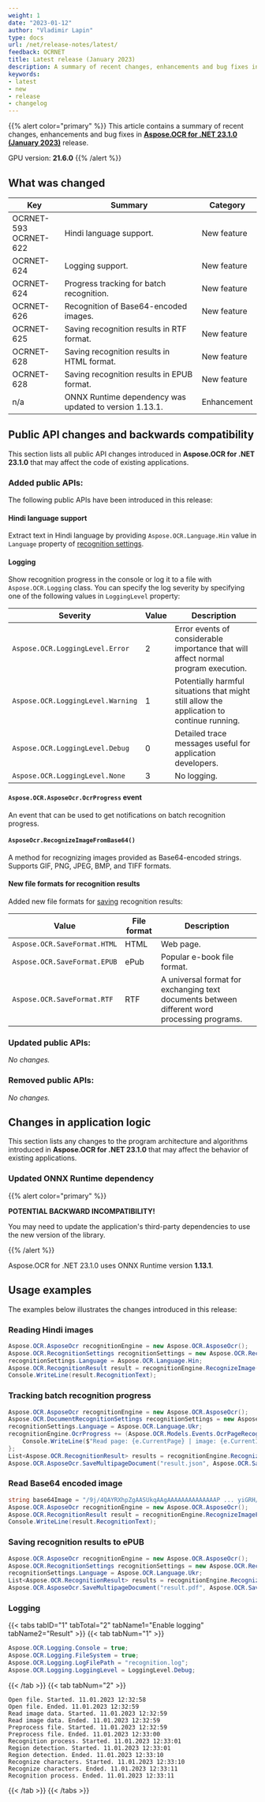 ```yaml
---
weight: 1
date: "2023-01-12"
author: "Vladimir Lapin"
type: docs
url: /net/release-notes/latest/
feedback: OCRNET
title: Latest release (January 2023)
description: A summary of recent changes, enhancements and bug fixes in Aspose.OCR for .NET 23.1.0 (January 2023) release.
keywords:
- latest
- new
- release
- changelog
---
```


{{% alert color="primary" %}}
This article contains a summary of recent changes, enhancements and bug fixes in [**Aspose.OCR for .NET 23.1.0 (January 2023)**](https://www.nuget.org/packages/Aspose.OCR/23.1.0) release.

GPU version: **21.6.0**
{{% /alert %}}

## What was changed

Key | Summary | Category
--- | ------- | --------
OCRNET-593<br />OCRNET-622 | Hindi language support. | New feature
OCRNET-624 | Logging support. | New feature
OCRNET-624 | Progress tracking for batch recognition. | New feature
OCRNET-626 | Recognition of Base64-encoded images. | New feature
OCRNET-625 | Saving recognition results in RTF format. | New feature
OCRNET-628 | Saving recognition results in HTML format. | New feature
OCRNET-628 | Saving recognition results in EPUB format. | New feature
n/a | ONNX Runtime dependency was updated to version 1.13.1. | Enhancement

## Public API changes and backwards compatibility

This section lists all public API changes introduced in **Aspose.OCR for .NET 23.1.0** that may affect the code of existing applications.

### Added public APIs:

The following public APIs have been introduced in this release:

#### Hindi language support

Extract text in Hindi language by providing `Aspose.OCR.Language.Hin` value in `Language` property of [recognition settings](/ocr/net/languages/).

#### Logging

Show recognition progress in the console or log it to a file with `Aspose.OCR.Logging` class. You can specify the log severity by specifying one of the following values in `LoggingLevel` property:

Severity | Value | Description
-------- | ----- | -----------
`Aspose.OCR.LoggingLevel.Error` | 2 | Error events of considerable importance that will affect normal program execution.
`Aspose.OCR.LoggingLevel.Warning` | 1 | Potentially harmful situations that might still allow the application to continue running.
`Aspose.OCR.LoggingLevel.Debug` | 0 | Detailed trace messages useful for application developers.
`Aspose.OCR.LoggingLevel.None` | 3 | No logging.

#### `Aspose.OCR.AsposeOcr.OcrProgress` event

An event that can be used to get notifications on batch recognition progress.

#### `AsposeOcr.RecognizeImageFromBase64()`

A method for recognizing images provided as Base64-encoded strings. Supports GIF, PNG, JPEG, BMP, and TIFF formats.

#### New file formats for recognition results

Added new file formats for [saving](/ocr/net/save-file/) recognition results:

Value | File format | Description
----- | ----------- | -----------
`Aspose.OCR.SaveFormat.HTML` | HTML | Web page.
`Aspose.OCR.SaveFormat.EPUB` | ePub | Popular e-book file format.
`Aspose.OCR.SaveFormat.RTF` | RTF | A universal format for exchanging text documents between different word processing programs.

### Updated public APIs:

_No changes._

### Removed public APIs:

_No changes._

## Changes in application logic

This section lists any changes to the program architecture and algorithms introduced in **Aspose.OCR for .NET 23.1.0** that may affect the behavior of existing applications.

### Updated ONNX Runtime dependency

{{% alert color="primary" %}}

**POTENTIAL BACKWARD INCOMPATIBILITY!**

You may need to update the application's third-party dependencies to use the new version of the library.

{{% /alert %}}

Aspose.OCR for .NET 23.1.0 uses ONNX Runtime version **1.13.1**.

## Usage examples

The examples below illustrates the changes introduced in this release:

### Reading Hindi images

```csharp
Aspose.OCR.AsposeOcr recognitionEngine = new Aspose.OCR.AsposeOcr();
Aspose.OCR.RecognitionSettings recognitionSettings = new Aspose.OCR.RecognitionSettings();
recognitionSettings.Language = Aspose.OCR.Language.Hin;
Aspose.OCR.RecognitionResult result = recognitionEngine.RecognizeImage("hindi.jpg", recognitionSettings);
Console.WriteLine(result.RecognitionText);
```

### Tracking batch recognition progress

```csharp
Aspose.OCR.AsposeOcr recognitionEngine = new Aspose.OCR.AsposeOcr();
Aspose.OCR.DocumentRecognitionSettings recognitionSettings = new Aspose.OCR.DocumentRecognitionSettings();
recognitionSettings.Language = Aspose.OCR.Language.Ukr;
recognitionEngine.OcrProgress += (Aspose.OCR.Models.Events.OcrPageRecognizeEventsArgs e) => {
	Console.WriteLine($"Read page: {e.CurrentPage} | image: {e.CurrentImage} | time taken: {e.Duration.TotalSeconds} sec");
};
List<Aspose.OCR.RecognitionResult> results = recognitionEngine.RecognizePdf("source.pdf", recognitionSettings);
Aspose.OCR.AsposeOcr.SaveMultipageDocument("result.json", Aspose.OCR.SaveFormat.Json, results);
```

### Read Base64 encoded image

```csharp
string base64Image = "/9j/4QAYRXhpZgAASUkqAAgAAAAAAAAAAAAAAP ... yiGRH/9k=";
Aspose.OCR.AsposeOcr recognitionEngine = new Aspose.OCR.AsposeOcr();
Aspose.OCR.RecognitionResult result = recognitionEngine.RecognizeImageFromBase64(base64Image);
Console.WriteLine(result.RecognitionText);
```

### Saving recognition results to ePUB

```csharp
Aspose.OCR.AsposeOcr recognitionEngine = new Aspose.OCR.AsposeOcr();
Aspose.OCR.RecognitionSettings recognitionSettings = new Aspose.OCR.RecognitionSettings();
recognitionSettings.Language = Aspose.OCR.Language.Ukr;
List<Aspose.OCR.RecognitionResult> results = recognitionEngine.RecognizeMultipleImages("C:/images/", recognitionSettings);
Aspose.OCR.AsposeOcr.SaveMultipageDocument("result.pdf", Aspose.OCR.SaveFormat.EPUB, results);
```

### Logging

{{< tabs tabID="1" tabTotal="2" tabName1="Enable logging" tabName2="Result" >}}
{{< tab tabNum="1" >}}
```csharp
Aspose.OCR.Logging.Console = true;
Aspose.OCR.Logging.FileSystem = true;
Aspose.OCR.Logging.LogFilePath = "recognition.log";
Aspose.OCR.Logging.LoggingLevel = LoggingLevel.Debug;
```
{{< /tab >}}
{{< tab tabNum="2" >}}
```log
Open file. Started. 11.01.2023 12:32:58
Open file. Ended. 11.01.2023 12:32:59
Read image data. Started. 11.01.2023 12:32:59
Read image data. Ended. 11.01.2023 12:32:59
Preprocess file. Started. 11.01.2023 12:32:59
Preprocess file. Ended. 11.01.2023 12:33:00
Recognition process. Started. 11.01.2023 12:33:01
Region detection. Started. 11.01.2023 12:33:01
Region detection. Ended. 11.01.2023 12:33:10
Recognize characters. Started. 11.01.2023 12:33:10
Recognize characters. Ended. 11.01.2023 12:33:11
Recognition process. Ended. 11.01.2023 12:33:11
```
{{< /tab >}}
{{< /tabs >}}
